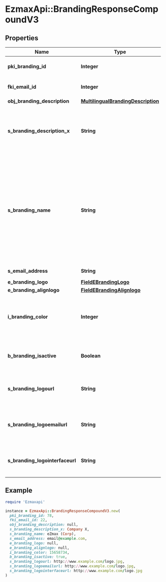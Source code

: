 # EzmaxApi::BrandingResponseCompoundV3

## Properties

| Name | Type | Description | Notes |
| ---- | ---- | ----------- | ----- |
| **pki_branding_id** | **Integer** | The unique ID of the Branding |  |
| **fki_email_id** | **Integer** | The unique ID of the Email | [optional] |
| **obj_branding_description** | [**MultilingualBrandingDescription**](MultilingualBrandingDescription.md) |  |  |
| **s_branding_description_x** | **String** | The Description of the Branding in the language of the requester |  |
| **s_branding_name** | **String** | The name of the Branding  This value will only be set if you wish to overwrite the default name. If you want to keep the default name, leave this property empty | [optional] |
| **s_email_address** | **String** | The email address. | [optional] |
| **e_branding_logo** | [**FieldEBrandingLogo**](FieldEBrandingLogo.md) |  |  |
| **e_branding_alignlogo** | [**FieldEBrandingAlignlogo**](FieldEBrandingAlignlogo.md) |  |  |
| **i_branding_color** | **Integer** | The primary color. This is a RGB color converted into integer |  |
| **b_branding_isactive** | **Boolean** | Whether the Branding is active or not |  |
| **s_branding_logourl** | **String** | The url of the picture used as logo in the Branding | [optional] |
| **s_branding_logoemailurl** | **String** | The url of the picture used in email as logo in the Branding | [optional] |
| **s_branding_logointerfaceurl** | **String** | The url of the picture used as logo in the Branding | [optional] |

## Example

```ruby
require 'Ezmaxapi'

instance = EzmaxApi::BrandingResponseCompoundV3.new(
  pki_branding_id: 78,
  fki_email_id: 22,
  obj_branding_description: null,
  s_branding_description_x: Company X,
  s_branding_name: eZmax (Corp),
  s_email_address: email@example.com,
  e_branding_logo: null,
  e_branding_alignlogo: null,
  i_branding_color: 15658734,
  b_branding_isactive: true,
  s_branding_logourl: http://www.example.com/logo.jpg,
  s_branding_logoemailurl: http://www.example.com/logo.jpg,
  s_branding_logointerfaceurl: http://www.example.com/logo.jpg
)
```

